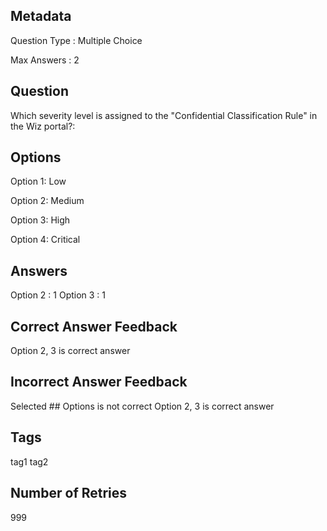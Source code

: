 ## Metadata
Question Type : Multiple Choice

Max Answers : 2


## Question
Which severity level is assigned to the "Confidential Classification Rule" in the Wiz portal?:

## Options
Option 1: Low

Option 2: Medium

Option 3: High

Option 4: Critical

## Answers
Option 2 : 1
Option 3 : 1

## Correct Answer Feedback
Option 2, 3 is correct answer

## Incorrect Answer Feedback
Selected ## Options is not correct Option 2, 3 is correct answer

## Tags
tag1
tag2

## Number of Retries
999


